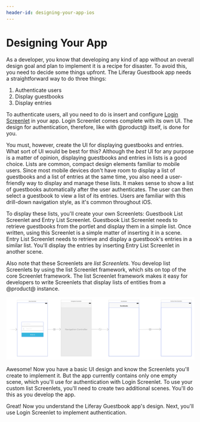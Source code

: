 ```yaml
---
header-id: designing-your-app-ios
---
```


# Designing Your App

As a developer, you know that developing any kind of app without an overall 
design goal and plan to implement it is a recipe for disaster. To avoid this, 
you need to decide some things upfront. The Liferay Guestbook app needs a 
straightforward way to do three things: 

1. Authenticate users
2. Display guestbooks
3. Display entries

To authenticate users, all you need to do is insert and configure 
[Login Screenlet](/docs/7-0/reference/-/knowledge_base/r/loginscreenlet-for-ios) 
in your app. Login Screenlet comes complete with its own UI. The design for
authentication, therefore, like with @product@ itself, is done for you. 

You must, however, create the UI for displaying guestbooks and entries. What 
sort of UI would be best for this? Although the *best* UI for any purpose is a 
matter of opinion, displaying guestbooks and entries in lists is a good choice. 
Lists are common, compact design elements familiar to mobile users. Since most 
mobile devices don't have room to display a list of guestbooks and a list of 
entries at the same time, you also need a user-friendly way to display and 
manage these lists. It makes sense to show a list of guestbooks automatically 
after the user authenticates. The user can then select a guestbook to view a 
list of its entries. Users are familiar with this drill-down navigation style, 
as it's common throughout iOS. 

To display these lists, you'll create your own Screenlets: Guestbook List 
Screenlet and Entry List Screenlet. Guestbook List Screenlet needs to retrieve 
guestbooks from the portlet and display them in a simple list. Once written, 
using this Screenlet is a simple matter of inserting it in a scene. Entry List 
Screenlet needs to retrieve and display a guestbook's entries in a similar list. 
You'll display the entries by inserting Entry List Screenlet in another scene. 

Also note that these Screenlets are *list Screenlets*. You develop list 
Screenlets by using the list Screenlet framework, which sits on top of the core 
Screenlet framework. The list Screenlet framework makes it easy for developers 
to write Screenlets that display lists of entities from a @product@ instance. 

![Figure 1: After login, the user transitions to the guestbooks scene where Guestbook List Screenlet displays a list of guestbooks. Upon selecting a guestbook, the entries scene displays a list of that guestbook's entries with Entry List Screenlet. Because the guestbooks and entries scenes are embedded in a navigation controller, the user can navigate back to the guestbooks scene via a back button in the navigation bar.](../../../images/ios-app-design.png)

Awesome! Now you have a basic UI design and know the Screenlets you'll create to 
implement it. But the app currently contains only one empty scene, which you'll 
use for authentication with Login Screenlet. To use your custom list Screenlets, 
you'll need to create two additional scenes. You'll do this as you develop the 
app. 

Great! Now you understand the Liferay Guestbook app's design. Next, you'll use 
Login Screenlet to implement authentication. 
